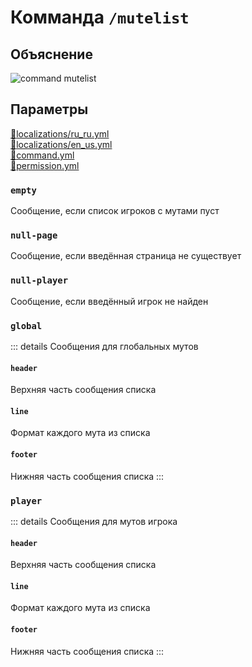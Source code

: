 <!-- #region title -->
# Комманда `/mutelist`
<!-- #endregion title -->

<!-- #region explanation -->
## Объяснение
![command mutelist](/commandmutelist.png)
<!-- #endregion explanation -->

<!-- #region parameters -->
## Параметры
[:file_folder:localizations/ru_ru.yml](/docs/localizations/ru_ru/command/mutelist)\
[:file_folder:localizations/en_us.yml](/docs/localizations/en_us/command/mutelist)\
[:file_folder:command.yml](/docs/command/mutelist/)\
[:file_folder:permission.yml](/docs/permission/command/mutelist/)
<!-- #endregion parameters -->

<!-- #region localization -->
### `empty`

Сообщение, если список игроков с мутами пуст

### `null-page`

Сообщение, если введённая страница не существует

### `null-player`

Сообщение, если введённый игрок не найден

### `global`

::: details Сообщения для глобальных мутов

#### `header`

Верхняя часть сообщения списка

#### `line`

Формат каждого мута из списка

#### `footer`

Нижняя часть сообщения списка
:::

### `player`

::: details Сообщения для мутов игрока

#### `header`

Верхняя часть сообщения списка

#### `line`

Формат каждого мута из списка

#### `footer`

Нижняя часть сообщения списка
:::
<!-- #endregion localization -->